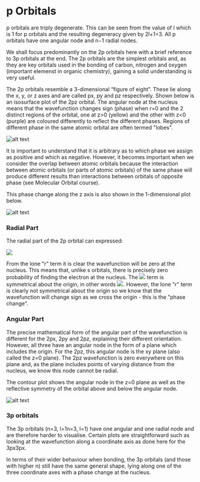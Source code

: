 # p Orbitals

p orbitals are triply degenerate. This can be seen from the value of l which is 1 for p orbitals and the resulting degeneracy given by 2l+1=3. All p orbitals have one angular node and n−1 radial nodes. 

We shall focus predominantly on the 2p orbitals here with a brief reference to 3p orbitals at the end. The 2p orbitals are the  simplest orbitals and, as they are key orbitals used in the bonding of carbon, nitrogen and oxygen (important elemenst in organic chemistry), gaining a solid understanding is very useful. 

The 2p orbitals resemble a 3-dimensional “figure of eight”. These lie along the x, y, or z axes and are called px, py and pz respectively. Shown below is an isosurface plot of the 2pz orbital. The angular node at the nucleus means that the wavefunction changes sign (phase) when r=0 and the 2 distinct regions of the orbital, one at z>0 (yellow) and the other with z<0 (purple) are coloured differently to reflect the different phases. Regions of different phase in the same atomic orbital are often termed "lobes".

![alt text](https://github.com/Oxbridge-Science-Academy/Chemistry_Courses/blob/master/Atomic_Orbitals/Figures/pz_iso.png)


It is important to understand that it is arbitrary as to which phase we assign as positive and which as negative. However, it becomes important when we consider the overlap between atomic orbitals because the interaction between atomic orbitals (or parts of atomic orbitals) of the same phase will produce different results than interactions between orbitals of opposite phase (see Molecular Orbital course). 

This phase change along the z axis is also shown in the 1-dimensional plot below. 

![alt text](https://github.com/Oxbridge-Science-Academy/Chemistry_Courses/blob/master/Atomic_Orbitals/Figures/2pz%20along%20axis.png)


### Radial Part

The radial part of the 2p orbital can expressed:

<img src="https://render.githubusercontent.com/render/math?math=\displaystyle R_{2p}(r) \propto r e^{-r^2}">

From the lone "r" term it is clear the wavefunction will be zero at the nucleus. This means that, unlike s orbitals, there is precisely zero probability of finding the electron at the nucleus. The <img src="https://render.githubusercontent.com/render/math?math=\displaystyle e^{-r^2}"> term is symmetrical about the origin, in other words <img src="https://render.githubusercontent.com/render/math?math=\displaystyle e^{-r^2}=e^{-(-r)^2}">. However, the lone "r" term is clearly not symmetrical about the origin so we know that the wavefunction will change sign as we cross the origin - this is the "phase change". 

### Angular Part 

The precise mathematical form of the angular part of the wavefunction is different for the 2px, 2py and 2pz, explaining their different orientation. However, all three have an angular node in the form of a plane which includes the origin. For the 2pz, this angular node is the xy plane (also called the z=0 plane). The 2pz wavefunction is zero everywhere on this plane and, as the plane includes points of varying distance from the nucleus, we know this node cannot be radial. 
 
The contour plot shows the angular node in the z=0 plane as well as the reflective symmetry of the orbital above and below the angular node. 

![alt text](https://github.com/Oxbridge-Science-Academy/Chemistry_Courses/blob/master/Atomic_Orbitals/Figures/2pz%20contour.png)

### 3p orbitals

The 3p orbitals (n=3, l=1n=3, l=1) have one angular and one radial node and are therefore harder to visualise. 
Certain plots are straightforward such as looking at the wavefunction along a coordinate axis as done here for the 3px3px. 
 
In terms of their wider behaviour when bonding, the 3p orbitals (and those with higher n) still have the same general shape, lying along one of the three coordinate axes with a phase change at the nucleus. 

